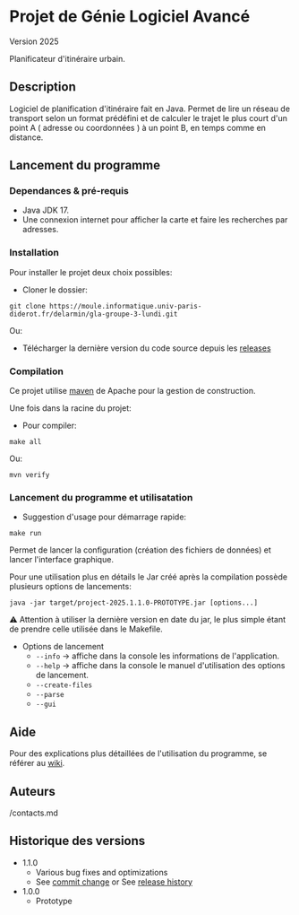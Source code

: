 # Projet de Génie Logiciel Avancé

Version 2025

Planificateur d'itinéraire urbain.  

## Description

Logiciel de planification d'itinéraire fait en Java. Permet de lire un réseau de transport selon un format prédéfini et de calculer le trajet le plus court d'un point A ( adresse ou coordonnées ) à un point B, en temps comme en distance.

## Lancement du programme

### Dependances & pré-requis

* Java JDK 17. 
* Une connexion internet pour afficher la carte et faire les recherches par adresses.  

### Installation

Pour installer le projet deux choix possibles:  

* Cloner le dossier:
```
git clone https://moule.informatique.univ-paris-diderot.fr/delarmin/gla-groupe-3-lundi.git
```

Ou:  

* Télécharger la dernière version du code source depuis les [releases](https://moule.informatique.univ-paris-diderot.fr/delarmin/gla-groupe-3-lundi/-/releases)

### Compilation

Ce projet utilise [maven](https://maven.apache.org/) de Apache pour la gestion de construction.

Une fois dans la racine du projet:  

* Pour compiler:
```
make all
```
Ou:  
```
mvn verify
```

### Lancement du programme et utilisatation

* Suggestion d'usage pour démarrage rapide:

```
make run
```
Permet de lancer la configuration (création des fichiers de données) et lancer l'interface graphique.  

Pour une utilisation plus en détails le Jar créé après la compilation possède plusieurs options de lancements:

```
java -jar target/project-2025.1.1.0-PROTOTYPE.jar [options...]
```
:warning: Attention à utiliser la dernière version en date du jar, le plus simple étant de prendre celle utilisée dans le Makefile.

* Options de lancement
    * `--info` -> affiche dans la console les informations de l'application.
    * `--help` -> affiche dans la console le manuel d'utilisation des options de lancement.
    * `--create-files`
    * `--parse`
    * `--gui`

## Aide

Pour des explications plus détaillées de l'utilisation du programme, se référer au [wiki](https://moule.informatique.univ-paris-diderot.fr/delarmin/gla-groupe-3-lundi/-/wikis/home). 

## Auteurs

/contacts.md


## Historique des versions

* 1.1.0
    * Various bug fixes and optimizations
    * See [commit change]() or See [release history]()
* 1.0.0
    * Prototype

